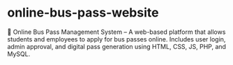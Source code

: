 # online-bus-pass-website
🚌 Online Bus Pass Management System – A web-based platform that allows students and employees to apply for bus passes online. Includes user login, admin approval, and digital pass generation using HTML, CSS, JS, PHP, and MySQL.
